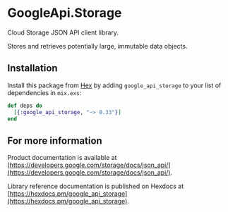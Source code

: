 # GoogleApi.Storage

Cloud Storage JSON API client library.

Stores and retrieves potentially large, immutable data objects.

## Installation

Install this package from [Hex](https://hex.pm) by adding
`google_api_storage` to your list of dependencies in `mix.exs`:

```elixir
def deps do
  [{:google_api_storage, "~> 0.33"}]
end
```

## For more information

Product documentation is available at [https://developers.google.com/storage/docs/json_api/](https://developers.google.com/storage/docs/json_api/).

Library reference documentation is published on Hexdocs at
[https://hexdocs.pm/google_api_storage](https://hexdocs.pm/google_api_storage).
